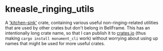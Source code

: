 # kneasle_ringing_utils

A ['kitchen-sink'](https://matklad.github.io/2021/05/12/design-pattern-dumping-ground.html) crate,
containing various useful non-ringing-related utilities that are used by other crates but don't belong
in BellFrame.  This has an intentionally long crate name, so that I can publish it to
[crates.io](https://crates.io) (thus making `cargo install monument_cli` work) without worrying
about using up names that might be used for more useful crates.

